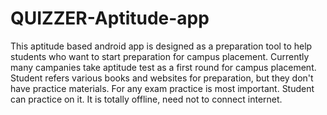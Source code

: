 # QUIZZER-Aptitude-app
This aptitude based android app is designed as a preparation tool to help students who want to start preparation for campus placement.
Currently many campanies take aptitude test as a first round for campus placement. Student refers various books and websites for preparation, but they don't have practice materials. For any exam practice is most important. Student can practice on it. It is totally offline, need not to connect internet.

